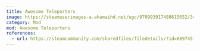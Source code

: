```yaml
---
title: Awesome Teleporters
image: https://steamuserimages-a.akamaihd.net/ugc/970993917488615652/34CEA025CBA6F236E0AE21240D28E4D820561F0C/?imw=268&imh=268&ima=fit&impolicy=Letterbox&imcolor=%23000000&letterbox=true
category: Mod
mod: Awesome Teleporters
references:
  - url: https://steamcommunity.com/sharedfiles/filedetails/?id=889745138
---
```

